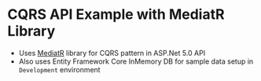 # CQRS API Example with MediatR Library

- Uses [MediatR](https://github.com/jbogard/MediatR) library for CQRS pattern in ASP.Net 5.0 API
- Also uses Entity Framework Core InMemory DB for sample data setup in `Development` environment
